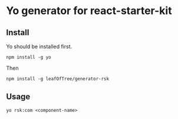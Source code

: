 # Yo generator for react-starter-kit

## Install

Yo should be installed first. 

    npm install -g yo

Then

    npm install -g leafOfTree/generator-rsk

## Usage

    yo rsk:com <component-name>

